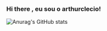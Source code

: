 ### Hi there , eu  sou o  arthurclecio!
![Anurag's GitHub stats](https://github-readme-stats.vercel.app/api?username=arthurclecio&show_icons=true&theme=radical)
